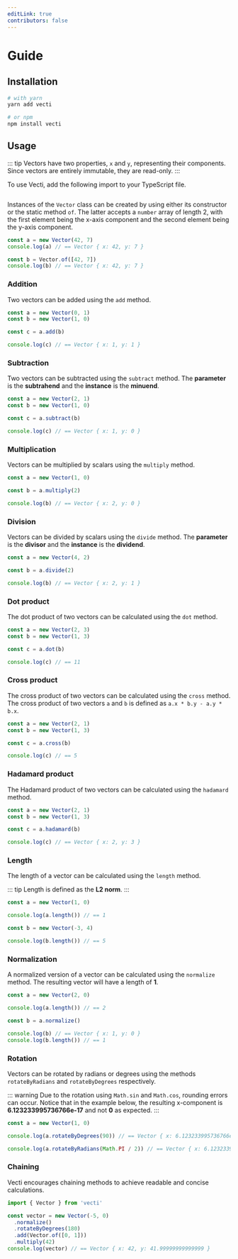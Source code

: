 ```yaml
---
editLink: true
contributors: false
---
```


# Guide

## Installation

```bash
# with yarn
yarn add vecti

# or npm
npm install vecti
```

## Usage

::: tip
Vectors have two properties, `x` and `y`, representing their components.
Since vectors are entirely immutable, they are read-only.
:::

To use Vecti, add the following import to your TypeScript file.

```ts

```

Instances of the `Vector` class can be created by using either its constructor or the static method `of`.
The latter accepts a `number` array of length 2, with the first element being the x-axis component and the second element being the y-axis component.

```ts
const a = new Vector(42, 7)
console.log(a) // == Vector { x: 42, y: 7 }

const b = Vector.of([42, 7])
console.log(b) // == Vector { x: 42, y: 7 }
```

### Addition

Two vectors can be added using the `add` method.

```ts
const a = new Vector(0, 1)
const b = new Vector(1, 0)

const c = a.add(b)

console.log(c) // == Vector { x: 1, y: 1 }
```

### Subtraction

Two vectors can be subtracted using the `subtract` method.
The **parameter** is the **subtrahend** and the **instance** is the **minuend**.

```ts
const a = new Vector(2, 1)
const b = new Vector(1, 0)

const c = a.subtract(b)

console.log(c) // == Vector { x: 1, y: 0 }
```

### Multiplication

Vectors can be multiplied by scalars using the `multiply` method.

```ts
const a = new Vector(1, 0)

const b = a.multiply(2)

console.log(b) // == Vector { x: 2, y: 0 }
```

### Division

Vectors can be divided by scalars using the `divide` method.
The **parameter** is the **divisor** and the **instance** is the **dividend**.

```ts
const a = new Vector(4, 2)

const b = a.divide(2)

console.log(b) // == Vector { x: 2, y: 1 }
```

### Dot product

The dot product of two vectors can be calculated using the `dot` method.

```ts
const a = new Vector(2, 3)
const b = new Vector(1, 3)

const c = a.dot(b)

console.log(c) // == 11
```

### Cross product

The cross product of two vectors can be calculated using the `cross` method.
The cross product of two vectors `a` and `b` is defined as `a.x * b.y - a.y * b.x`.

```ts
const a = new Vector(2, 1)
const b = new Vector(1, 3)

const c = a.cross(b)

console.log(c) // == 5
```

### Hadamard product

The Hadamard product of two vectors can be calculated using the `hadamard` method.

```ts
const a = new Vector(2, 1)
const b = new Vector(1, 3)

const c = a.hadamard(b)

console.log(c) // == Vector { x: 2, y: 3 }
```

### Length

The length of a vector can be calculated using the `length` method.

::: tip
Length is defined as the **L2 norm**.
:::

```ts
const a = new Vector(1, 0)

console.log(a.length()) // == 1

const b = new Vector(-3, 4)

console.log(b.length()) // == 5
```

### Normalization

A normalized version of a vector can be calculated using the `normalize` method.
The resulting vector will have a length of **1**.

```ts
const a = new Vector(2, 0)

console.log(a.length()) // == 2

const b = a.normalize()

console.log(b) // == Vector { x: 1, y: 0 }
console.log(b.length()) // == 1
```

### Rotation

Vectors can be rotated by radians or degrees using the methods `rotateByRadians` and `rotateByDegrees` respectively.

::: warning
Due to the rotation using `Math.sin` and `Math.cos`, rounding errors can occur.
Notice that in the example below, the resulting x-component is **6.123233995736766e-17** and not **0** as expected.
:::

```ts
const a = new Vector(1, 0)

console.log(a.rotateByDegrees(90)) // == Vector { x: 6.123233995736766e-17, y: 1 }

console.log(a.rotateByRadians(Math.PI / 2)) // == Vector { x: 6.123233995736766e-17, y: 1 }
```

### Chaining

Vecti encourages chaining methods to achieve readable and concise calculations.

```ts
import { Vector } from 'vecti'

const vector = new Vector(-5, 0)
  .normalize()
  .rotateByDegrees(180)
  .add(Vector.of([0, 1]))
  .multiply(42)
console.log(vector) // == Vector { x: 42, y: 41.99999999999999 }
```
